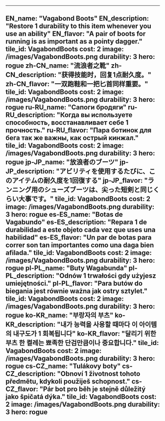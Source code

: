 ---

EN_name: "Vagabond Boots"
EN_description: "Restore 1 durability to this item whenever you use an ability"
EN_flavor: "A pair of boots for running is as important as a pointy dagger."
tile_id: VagabondBoots
cost: 2
image: /images/VagabondBoots.png
durability: 3
hero: rogue
zh-CN_name: "流浪者之靴"
zh-CN_description: "获得技能时，回复1点耐久度。"
zh-CN_flavor: "一双跑鞋和一把匕首同样重要。"
tile_id: VagabondBoots
cost: 2
image: /images/VagabondBoots.png
durability: 3
hero: rogue
ru-RU_name: "Сапоги бродяги"
ru-RU_description: "Когда вы используете способность, восстанавливает себе 1 прочность."
ru-RU_flavor: "Пара ботинок для бега так же важны, как острый кинжал."
tile_id: VagabondBoots
cost: 2
image: /images/VagabondBoots.png
durability: 3
hero: rogue
jp-JP_name: "放浪者のブーツ"
jp-JP_description: "アビリティを使用するたびに、このアイテムの耐久度を1回復する"
jp-JP_flavor: "ランニング用のシューズブーツは、尖った短剣と同じくらい大事です。"
tile_id: VagabondBoots
cost: 2
image: /images/VagabondBoots.png
durability: 3
hero: rogue
es-ES_name: "Botas de Vagabundo"
es-ES_description: "Repara 1 de durabilidad a este objeto cada vez que uses una habilidad"
es-ES_flavor: "Un par de botas para correr son tan importantes como una daga bien afilada."
tile_id: VagabondBoots
cost: 2
image: /images/VagabondBoots.png
durability: 3
hero: rogue
pl-PL_name: "Buty Wagabunda"
pl-PL_description: "Odnów 1 trwałości gdy użyjesz umiejętności."
pl-PL_flavor: "Para butów do biegania jest równie ważna jak ostry sztylet."
tile_id: VagabondBoots
cost: 2
image: /images/VagabondBoots.png
durability: 3
hero: rogue
ko-KR_name: "부랑자의 부츠"
ko-KR_description: "내가 능력을 사용할 때마다 이 아이템의 내구도가 1 회복됩니다"
ko-KR_flavor: "달리기 위한 부츠 한 켤레는 뾰족한 단검만큼이나 중요합니다."
tile_id: VagabondBoots
cost: 2
image: /images/VagabondBoots.png
durability: 3
hero: rogue
cs-CZ_name: "Tulákovy boty"
cs-CZ_description: "Obnoví 1 životnost tohoto předmětu, kdykoli použiješ schopnost."
cs-CZ_flavor: "Pár bot pro běh je stejně důležitý jako špičatá dýka."
tile_id: VagabondBoots
cost: 2
image: /images/VagabondBoots.png
durability: 3
hero: rogue
---